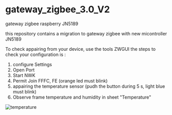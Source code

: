 # gateway_zigbee_3.0_V2
gateway zigbee raspberry JN5189


this repository contains a migration to gateway zigbee with new micontroller JN5189

To check appairing from your device, use the tools ZWGUI
the steps to check your configuration is :
1. configure Settings
2. Open Port
3. Start NWK
4. Permit Join FFFC, FE (orange led must blink)
5. appairing the temperature sensor (pudh the button during 5 s, light blue must blink)
6. Observe frame temperature and humidity in sheet "Temperature"


![temperature](https://github.com/monk31/gateway_zigbee_3.0_V2/assets/13630510/ba42cc73-4537-46f8-b381-f608dbb3a6d1)
